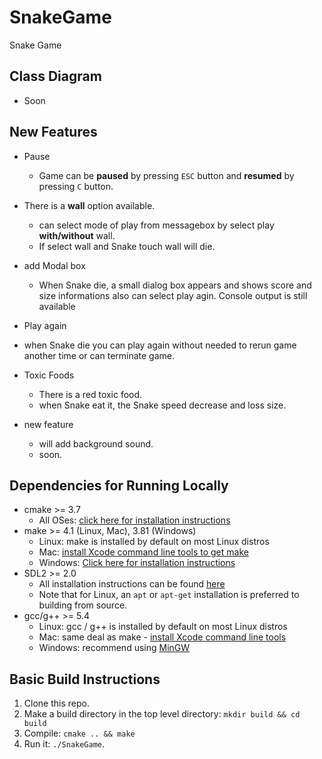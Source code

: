 # SnakeGame
Snake Game


## Class Diagram 
  - Soon

## New Features
* Pause
  * Game can be **paused** by pressing `ESC` button and **resumed** by pressing `C` button.  

* There is a **wall** option available. 
  * can select mode of play from messagebox by select play **with/without** wall. 
  * If select wall and Snake touch wall will die. 

* add Modal box
  * When Snake die, a small dialog box appears and shows score and size informations also can select play agin. Console output is still available

*  Play again
  * when Snake die you can play again without needed to rerun game another time or can terminate game. 

* Toxic Foods
  * There is a red toxic food.
  * when Snake eat it, the Snake speed decrease and  loss size.
  
* new feature  
  * will add background sound.
  * soon.
 
## Dependencies for Running Locally
* cmake >= 3.7
  * All OSes: [click here for installation instructions](https://cmake.org/install/)
* make >= 4.1 (Linux, Mac), 3.81 (Windows)
  * Linux: make is installed by default on most Linux distros
  * Mac: [install Xcode command line tools to get make](https://developer.apple.com/xcode/features/)
  * Windows: [Click here for installation instructions](http://gnuwin32.sourceforge.net/packages/make.htm)
* SDL2 >= 2.0
  * All installation instructions can be found [here](https://wiki.libsdl.org/Installation)
  * Note that for Linux, an `apt` or `apt-get` installation is preferred to building from source.
* gcc/g++ >= 5.4
  * Linux: gcc / g++ is installed by default on most Linux distros
  * Mac: same deal as make - [install Xcode command line tools](https://developer.apple.com/xcode/features/)
  * Windows: recommend using [MinGW](http://www.mingw.org/)

## Basic Build Instructions

1. Clone this repo.
2. Make a build directory in the top level directory: `mkdir build && cd build`
3. Compile: `cmake .. && make`
4. Run it: `./SnakeGame`.
